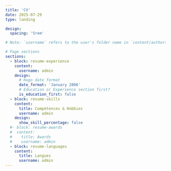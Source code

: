 ```yaml
---
title: 'CV'
date: 2025-07-29
type: landing

design:
  spacing: '5rem'

# Note: `username` refers to the user's folder name in `content/authors/`

# Page sections
sections:
  - block: resume-experience
    content:
      username: admin
    design:
      # Hugo date format
      date_format: 'January 2006'
      # Education or Experience section first?
      is_education_first: false
  - block: resume-skills
    content:
      title: Compétences & Hobbies
      username: admin
    design:
      show_skill_percentage: false
  #- block: resume-awards
  #  content:
  #    title: Awards
  #    username: admin
  - block: resume-languages
    content:
      title: Langues
      username: admin
---
```

